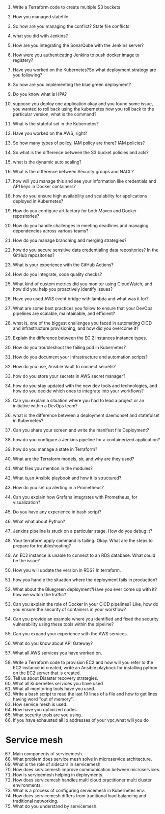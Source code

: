 1. Write a Terraform code to create multiple S3 buckets
2. How you managed statefile
3. So how are you managing the conflict? State file conflicts
4. what you did with Jenkins?
5. How are you integrating the SonarQube with the Jenkins server?
6. How were you authenticating Jenkins to push docker image to registery?
7. Have you worked on the Kubernetes?So what deployment strategy are you following?
8. So how are you implementing the blue green deployment?
9. Do you know what is HPA?
10. suppose you deploy one application okay and you found some issue, you wanted to roll back using the kubernetes how you roll back to the particular version, what is the command?
11. What is the stateful set in the Kubernetes?
12. Have you worked on the AWS, right?
13. So how many types of policy, IAM policy are there? IAM policies?
14. So what is the difference between the S3 bucket policies and acls?
15. what is the dynamic auto scaling?
16. What is the difference between Security groups and NACL?

17. how will you manage this and see your information like credentials and API keys in Docker containers?
18. how do you ensure high availability and scalability for applications deployed in Kubernetes?
19. How do you configure artifactory for both Maven and Docker repositories? 
20. How do you handle challenges in meeting deadlines and managing dependencies across various teams?
21. How do you manage branching and merging strategies?
22. how do you secure sensitive data credentialing data repositories? In the GitHub repositories?
23. What is your experience with the GitHub Actions?
24. How do you integrate, code quality checks?
25. What kind of custom metrics did you monitor using CloudWatch, and how did you help you proactively identify issues?
26. Have you used AWS event bridge with lambda and what was it for?
27. What are some best practices you follow to ensure that your DevOps pipelines are scalable, maintainable, and efficient?
28. what is, one of the biggest challenges you faced in automating CICD and infrastructure provisioning, and how did you overcome it?
29. Explain the difference between the EC 2 instances instance types.
30. How do you troubleshoot the failing pod in Kubernetes?
31. How do you document your infrastructure and automation scripts? 
32. How do you use, Ansible Vault to connect secrets?
33. how do you store your secrets in AWS secret manager?
34. how do you stay updated with the new dev tools and technologies, and how do you decide which ones to integrate into your workflows?
35. Can you explain a situation where you had to lead a project or an initiative within a DevOps team?
36. what is the difference between a deployment daemonset and statefulset in Kubernetes?
37. Can you share your screen and write the manifest file Deployment?
38. how do you configure a Jenkins pipeline for a containerized application?
39. how do you manage a state in Terraform?
40. What are the Terraform models, sir, and why are they used?
41. What files you mention in the modules?
42. What is,an Ansible playbook and how it is structured?
43. How do you set up alerting in a Prometheus?
44. Can you explain how Grafana integrates with Prometheus, for visualization?
45. Do you have any experience in bash script?
46. What what about Python?
47. Jenkins pipeline is stuck on a particular stage. How do you debug it?
48. Your terraform apply command is failing. Okay. What are the steps to prepare for troubleshooting?
49. An EC2 instance is unable to connect to an RDS database. What could be the issue?
50. How you will update the version in RDS? In terraform.
51. how you handle the situation where the deployment fails in production?
52. What about the Bluegreen deployment?Have you ever come up with it? how we switch the traffic?
53. Can you explain the role of Docker in your CICD pipelines? Like, how do you ensure the security of containers in your workflow?
54. Can you provide an example where you identified and fixed the security vulnerability using these tools within the pipeline?
55. Can you expand your experience with the AWS services.
56. What do you know about API Gateway?
57. What all AWS services you have worked on.
58) Write a Terraform code to provision EC2 and how will you refer to the EC2 instance id created, write an Ansible playbook for installing python on the EC2 server that is created.
59) Tell us about Disaster recovery strategies.
60) What all Kubernetes services you have used 
61) What all monitoring tools have you used.
62) Write a bash script to read the last 10 lines of a file and how to get lines having word "out of memory''.
63) How service mesh is used.
64) How have you optimized codes.
65) What security tools are you using.
66) If you have exhausted all ip addresses of your vpc,what will you do
# Service mesh

67) Main components of servicemesh.
68) What problem does service mesh solve in microservice architecture.
69) What is the role of sidecars in servicemesh.
70) How does servicemesh improve communication between microservices.
71) How is servicemesh helping in deployments.
72) How does servicemesh handles multi cloud practitioner multi cluster environments.
73) What is a process of configuring servicemesh in Kubernetes env.
74) How does servicemesh differs from traditional load balancing and traditional networking.
75) What do you understand by servicemesh.